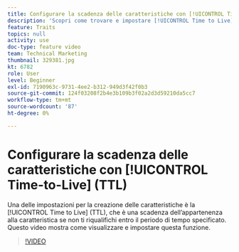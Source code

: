```yaml
---
title: Configurare la scadenza delle caratteristiche con [!UICONTROL Time-to-Live] (TTL)
description: 'Scopri come trovare e impostare [!UICONTROL Time to Live] (TTL) nell''Audience Manager. Utilizza questa impostazione durante la creazione delle caratteristiche, che imposta una scadenza dell’appartenenza alla caratteristica se un utente non si riqualifica entro il periodo di tempo specificato. '
feature: Traits
topics: null
activity: use
doc-type: feature video
team: Technical Marketing
thumbnail: 329381.jpg
kt: 6782
role: User
level: Beginner
exl-id: 7190963c-9731-4ee2-b312-949d3f42f0b3
source-git-commit: 124f03208f2b4e3b109b3f02a2d3d59210da5cc7
workflow-type: tm+mt
source-wordcount: '87'
ht-degree: 0%

---
```


# Configurare la scadenza delle caratteristiche con [!UICONTROL Time-to-Live] (TTL)

Una delle impostazioni per la creazione delle caratteristiche è la [!UICONTROL Time to Live] (TTL), che è una scadenza dell’appartenenza alla caratteristica se non ti riqualifichi entro il periodo di tempo specificato. Questo video mostra come visualizzare e impostare questa funzione.

>[!VIDEO](https://video.tv.adobe.com/v/329381/?quality=12&learn=on)
